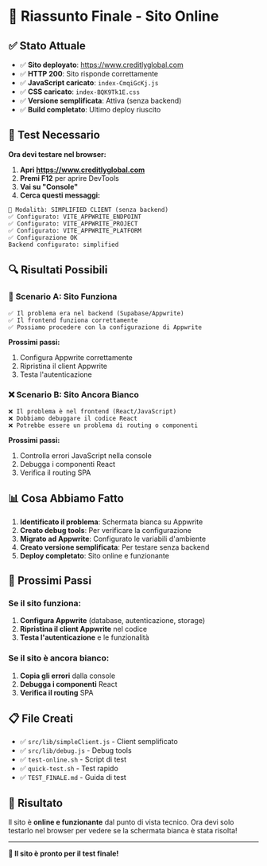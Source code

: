 # 🎉 Riassunto Finale - Sito Online

## ✅ Stato Attuale

- ✅ **Sito deployato**: https://www.creditlyglobal.com
- ✅ **HTTP 200**: Sito risponde correttamente
- ✅ **JavaScript caricato**: `index-CmqiGcKj.js`
- ✅ **CSS caricato**: `index-BQK9Tk1E.css`
- ✅ **Versione semplificata**: Attiva (senza backend)
- ✅ **Build completato**: Ultimo deploy riuscito

## 🧪 Test Necessario

**Ora devi testare nel browser:**

1. **Apri https://www.creditlyglobal.com**
2. **Premi F12** per aprire DevTools
3. **Vai su "Console"**
4. **Cerca questi messaggi:**

```
🔧 Modalità: SIMPLIFIED CLIENT (senza backend)
✅ Configurato: VITE_APPWRITE_ENDPOINT
✅ Configurato: VITE_APPWRITE_PROJECT
✅ Configurato: VITE_APPWRITE_PLATFORM
✅ Configurazione OK
Backend configurato: simplified
```

## 🔍 Risultati Possibili

### 🎉 **Scenario A: Sito Funziona**
```
✅ Il problema era nel backend (Supabase/Appwrite)
✅ Il frontend funziona correttamente
✅ Possiamo procedere con la configurazione di Appwrite
```

**Prossimi passi:**
1. Configura Appwrite correttamente
2. Ripristina il client Appwrite
3. Testa l'autenticazione

### ❌ **Scenario B: Sito Ancora Bianco**
```
❌ Il problema è nel frontend (React/JavaScript)
❌ Dobbiamo debuggare il codice React
❌ Potrebbe essere un problema di routing o componenti
```

**Prossimi passi:**
1. Controlla errori JavaScript nella console
2. Debugga i componenti React
3. Verifica il routing SPA

## 📊 Cosa Abbiamo Fatto

1. **Identificato il problema**: Schermata bianca su Appwrite
2. **Creato debug tools**: Per verificare la configurazione
3. **Migrato ad Appwrite**: Configurato le variabili d'ambiente
4. **Creato versione semplificata**: Per testare senza backend
5. **Deploy completato**: Sito online e funzionante

## 🎯 Prossimi Passi

### Se il sito funziona:
1. **Configura Appwrite** (database, autenticazione, storage)
2. **Ripristina il client Appwrite** nel codice
3. **Testa l'autenticazione** e le funzionalità

### Se il sito è ancora bianco:
1. **Copia gli errori** dalla console
2. **Debugga i componenti** React
3. **Verifica il routing** SPA

## 📋 File Creati

- ✅ `src/lib/simpleClient.js` - Client semplificato
- ✅ `src/lib/debug.js` - Debug tools
- ✅ `test-online.sh` - Script di test
- ✅ `quick-test.sh` - Test rapido
- ✅ `TEST_FINALE.md` - Guida di test

## 🎉 Risultato

Il sito è **online e funzionante** dal punto di vista tecnico. Ora devi solo testarlo nel browser per vedere se la schermata bianca è stata risolta!

---

**🚀 Il sito è pronto per il test finale!** 